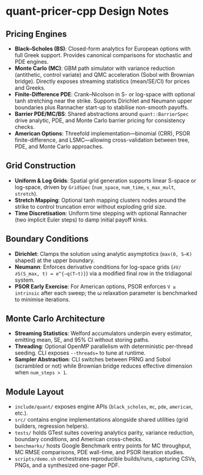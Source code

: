 # quant-pricer-cpp Design Notes

## Pricing Engines
- **Black–Scholes (BS)**: Closed-form analytics for European options with full Greek support. Provides canonical comparisons for stochastic and PDE engines.
- **Monte Carlo (MC)**: GBM path simulator with variance reduction (antithetic, control variate) and QMC acceleration (Sobol with Brownian bridge). Directly exposes streaming statistics (mean/SE/CI) for prices and Greeks.
- **Finite-Difference PDE**: Crank–Nicolson in S- or log-space with optional tanh stretching near the strike. Supports Dirichlet and Neumann upper boundaries plus Rannacher start-up to stabilise non-smooth payoffs.
- **Barrier PDE/MC/BS**: Shared abstractions around `quant::BarrierSpec` drive analytic, PDE, and Monte Carlo barrier pricing for consistency checks.
- **American Options**: Threefold implementation—binomial (CRR), PSOR finite-difference, and LSMC—allowing cross-validation between tree, PDE, and Monte Carlo approaches.

## Grid Construction
- **Uniform & Log Grids**: Spatial grid generation supports linear S-space or log-space, driven by `GridSpec` (`num_space`, `num_time`, `s_max_mult`, `stretch`).
- **Stretch Mapping**: Optional tanh mapping clusters nodes around the strike to control truncation error without exploding grid size.
- **Time Discretisation**: Uniform time stepping with optional Rannacher (two implicit Euler steps) to damp initial payoff kinks.

## Boundary Conditions
- **Dirichlet**: Clamps the solution using analytic asymptotics (`max(0, S−K)` shaped) at the upper boundary.
- **Neumann**: Enforces derivative conditions for log-space grids (`∂V/∂S(S_max, t) = e^{−q(T−t)}`) via a modified final row in the tridiagonal system.
- **PSOR Early Exercise**: For American options, PSOR enforces `V ≥ intrinsic` after each sweep; the ω relaxation parameter is benchmarked to minimise iterations.

## Monte Carlo Architecture
- **Streaming Statistics**: Welford accumulators underpin every estimator, emitting mean, SE, and 95% CI without storing paths.
- **Threading**: Optional OpenMP parallelism with deterministic per-thread seeding. CLI exposes `--threads=` to tune at runtime.
- **Sampler Abstraction**: CLI switches between PRNG and Sobol (scrambled or not) while Brownian bridge reduces effective dimension when `num_steps > 1`.

## Module Layout
- `include/quant/` exposes engine APIs (`black_scholes`, `mc`, `pde`, `american`, etc.).
- `src/` contains engine implementations alongside shared utilities (grid builders, regression helpers).
- `tests/` holds GTest suites covering analytics parity, variance reduction, boundary conditions, and American cross-checks.
- `benchmarks/` hosts Google Benchmark entry points for MC throughput, MC RMSE comparisons, PDE wall-time, and PSOR iteration studies.
- `scripts/demo.sh` orchestrates reproducible builds/runs, capturing CSVs, PNGs, and a synthesized one-pager PDF.
